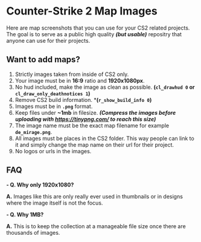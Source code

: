 # Counter-Strike 2 Map Images
Here are map screenshots that you can use for your CS2 related projects. The goal is to serve as a public high quality ***(but usable)*** repositry that anyone can use for their projects.

## Want to add maps?
1. Strictly images taken from inside of CS2 only.
2. Your image must be in **16:9** ratio and **1920x1080px**.
3. No hud included, make the image as clean as possible. **(`cl_drawhud 0` or `cl_draw_only_deathnotices 1`)**
4. Remove CS2 build information. ***(`r_show_build_info 0`)**
4. Images must be in **`.png`** format.
5. Keep files under **~1mb** in filesize. ***(Compress the images before uploading with https://tinypng.com/ to reach this size)***
6. The image name must be the exact map filename for example **`de_mirage.png`**.
7. All images must be places in the CS2 folder. This way people can link to it and simply change the map name on their url for their project.
8. No logos or urls in the images.

## FAQ
**- Q. Why only 1920x1080?**

**A.** Images like this are only really ever used in thumbnails or in designs where the image itself is not the focus.

**- Q. Why 1MB?**

**A.** This is to keep the collection at a manageable file size once there are thousands of images.

